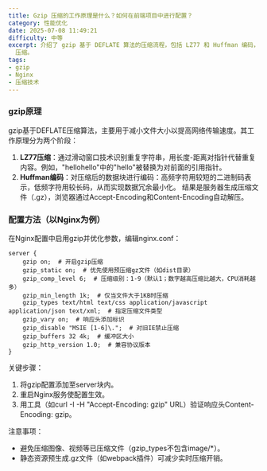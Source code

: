 ```yaml
---
title: Gzip 压缩的工作原理是什么？如何在前端项目中进行配置？
category: 性能优化
date: 2025-07-08 11:49:21
difficulty: 中等
excerpt: 介绍了 gzip 基于 DEFLATE 算法的压缩流程，包括 LZ77 和 Huffman 编码，并展示了如何在 Nginx 服务器上配置 gzip
  压缩。
tags:
- gzip
- Nginx
- 压缩技术
---
```

### gzip原理
gzip基于DEFLATE压缩算法，主要用于减小文件大小以提高网络传输速度。其工作原理分为两个阶段：
1. **LZ77压缩**：通过滑动窗口技术识别重复字符串，用长度-距离对指针代替重复内容。例如，"hellohello"中的"hello"被替换为对前面的引用指针。
2. **Huffman编码**：对压缩后的数据块进行编码：高频字符用较短的二进制码表示，低频字符用较长码，从而实现数据冗余最小化。
结果是服务器生成压缩文件（.gz），浏览器通过Accept-Encoding和Content-Encoding自动解压。

### 配置方法（以Nginx为例）
在Nginx配置中启用gzip并优化参数，编辑nginx.conf：
```nginx
server {
    gzip on;  # 开启gzip压缩
    gzip_static on;  # 优先使用预压缩gz文件（如dist目录）
    gzip_comp_level 6;  # 压缩级别：1-9（默认1；数字越高压缩比越大，CPU消耗越多）
    gzip_min_length 1k;  # 仅当文件大于1KB时压缩
    gzip_types text/html text/css application/javascript application/json text/xml;  # 指定压缩文件类型
    gzip_vary on;  # 响应头添加标识
    gzip_disable "MSIE [1-6]\.";  # 对旧IE禁止压缩
    gzip_buffers 32 4k;  # 缓冲区大小
    gzip_http_version 1.0;  # 兼容协议版本
}
```
关键步骤：
1. 将gzip配置添加至server块内。
2. 重启Nginx服务使配置生效。
3. 用工具（如curl -I -H "Accept-Encoding: gzip" URL）验证响应头Content-Encoding: gzip。

注意事项：
- 避免压缩图像、视频等已压缩文件（gzip_types不包含image/*）。
- 静态资源预生成.gz文件（如webpack插件）可减少实时压缩开销。
